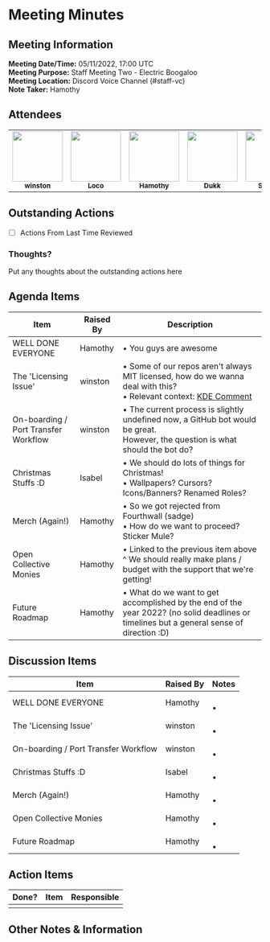 # Meeting Minutes

## Meeting Information

**Meeting Date/Time:** 05/11/2022, 17:00 UTC  
**Meeting Purpose:** Staff Meeting Two - Electric Boogaloo  
**Meeting Location:** Discord Voice Channel (#staff-vc)  
**Note Taker:** Hamothy  

## Attendees

<table>
<tr>
    <td align="center"><a href="https://winston.sh/"><img src="https://avatars.githubusercontent.com/u/79978224?v=4?s=100" width="100px;" alt=""/><br /><sub><b>winston</b></sub></a><br /></td>
    <td align="center"><a href="https://github.com/andreasgrafen"><img src="https://avatars.githubusercontent.com/u/35840154?v=4" width="100px;" alt=""/><br /><sub><b>Loco</b></sub></a><br /></td>
    <td align="center"><a href="https://github.com/sgoudham"><img src="https://avatars.githubusercontent.com/u/58985301?v=4" width="100px;" alt=""/><br /><sub><b>Hamothy</b></sub></a><br /></td>
    <td align="center"><a href="https://github.com/DakshG07"><img src="https://avatars.githubusercontent.com/u/48651837?v=4?s=100" width="100px;" alt=""/><br /><sub><b>Dukk</b></sub></a><br /></td>
    <td align="center"><a href="https://github.com/ghostx31"><img src="https://avatars.githubusercontent.com/u/68803793?v=4" width="100px;" alt=""/><br /><sub><b>Spooky</b></sub></a><br /></td>
    <td align="center"><a href="https://github.com/taka0o"><img src="https://avatars.githubusercontent.com/u/1811016?v=4" width="100px;" alt=""/><br /><sub><b>taka0</b></sub></a><br /></td>
    <td align="center"><a href="https://github.com/isabelincorp"><img src="https://avatars.githubusercontent.com/u/114378481?v=4" width="100px;" alt=""/><br /><sub><b>Isabel</b></sub></a><br /></td>
</tr>
</table>

## Outstanding Actions

- [ ] Actions From Last Time Reviewed

### Thoughts?

Put any thoughts about the outstanding actions here

## Agenda Items

| Item                                 | Raised By | Description                                                                                                                                                                 |
|--------------------------------------|-----------|-----------------------------------------------------------------------------------------------------------------------------------------------------------------------------|
| WELL DONE EVERYONE                   | Hamothy   | • You guys are awesome                                                                                                                                                      |
| The 'Licensing Issue'                | winston   | • Some of our repos aren't always MIT licensed, how do we wanna deal with this? <br>• Relevant context: [KDE Comment](https://github.com/catppuccin/catppuccin/issues/1719) |
| On-boarding / Port Transfer Workflow | winston   | • The current process is slightly undefined now, a GitHub bot would be great. <br> However, the question is what should the bot do?                                         |
| Christmas Stuffs :D                  | Isabel    | • We should do lots of things for Christmas! <br>• Wallpapers? Cursors? Icons/Banners? Renamed Roles?                                                                       |
| Merch (Again!)                       | Hamothy   | • So we got rejected from Fourthwall (sadge) <br>• How do we want to proceed? Sticker Mule?                                                                                 |
| Open Collective Monies               | Hamothy   | • Linked to the previous item above ^ We should really make plans / budget with the support that we're getting!                                                             |
| Future Roadmap                       | Hamothy   | • What do we want to get accomplished by the end of the year 2022? (no solid deadlines or timelines but a general sense of direction :D)                                    |

## Discussion Items

| Item                                 | Raised By | Notes |
|--------------------------------------|-----------|-------|
| WELL DONE EVERYONE                   | Hamothy   | <br>• |
| The 'Licensing Issue'                | winston   | <br>• |
| On-boarding / Port Transfer Workflow | winston   | <br>• |
| Christmas Stuffs :D                  | Isabel    | <br>• |
| Merch (Again!)                       | Hamothy   | <br>• |
| Open Collective Monies               | Hamothy   | <br>• |
| Future Roadmap                       | Hamothy   | <br>• |

## Action Items

| Done? | Item | Responsible |
|-------|------|-------------|
|       |      |             |

## Other Notes & Information

